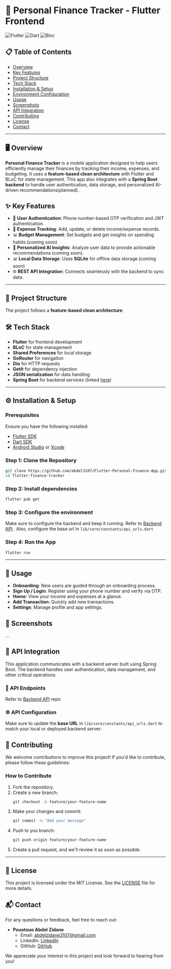 # 📱 Personal Finance Tracker - Flutter Frontend

![Flutter](https://img.shields.io/badge/Flutter-v3.24.1-blue?style=flat-square&logo=flutter) ![Dart](https://img.shields.io/badge/Dart-v3.5.1-blue?style=flat-square&logo=dart) ![Bloc](https://img.shields.io/badge/State_Management-BLoC-yellow?style=flat-square&logo=bloc)

## 📋 Table of Contents
- [Overview](#overview)
- [Key Features](#key-features)
- [Project Structure](#project-structure)
- [Tech Stack](#tech-stack)
- [Installation & Setup](#installation--setup)
- [Environment Configuration](#environment-configuration)
- [Usage](#usage)
- [Screenshots](#screenshots)
- [API Integration](#api-integration)
- [Contributing](#contributing)
- [License](#license)
- [Contact](#contact)

---

## 🖥️ Overview
**Personal Finance Tracker** is a mobile application designed to help users efficiently manage their finances by tracking their income, expenses, and budgeting. It uses a **feature-based clean architecture** with Flutter and BLoC for state management. This app also integrates with a **Spring Boot backend** to handle user authentication, data storage, and personalized AI-driven recommendations(planned).

## ✨ Key Features
- 📲 **User Authentication**: Phone number-based OTP verification and JWT authentication.
- 💸 **Expense Tracking**: Add, update, or delete income/expense records.
- 📊 **Budget Management**: Set budgets and get insights on spending habits.(coming soon)
- 📑 **Personalized AI Insights**: Analyze user data to provide actionable recommendations (coming soon).
- 📊 **Local Data Storage**: Uses **SQLite** for offline data storage.(coming soon)
- 🌐 **REST API Integration**: Connects seamlessly with the backend to sync data.

---

## 📁 Project Structure
The project follows a **feature-based clean architecture**:


## 🛠️ Tech Stack
- **Flutter** for frontend development
- **BLoC** for state management
- **Shared Preferences** for local storage
- **GoRouter** for navigation
- **Dio** for HTTP requests
- **GetIt** for dependency injection
- **JSON serialization** for data handling
- **Spring Boot** for backend services (linked [here](https://github.com/abdel3107/SpringBoot-Personal-Finance-API))

---

## ⚙️ Installation & Setup

### Prerequisites
Ensure you have the following installed:
- [Flutter SDK](https://docs.flutter.dev/get-started/install)
- [Dart SDK](https://dart.dev/get-dart)
- [Android Studio](https://developer.android.com/studio) or [Xcode](https://developer.apple.com/xcode/)

### Step 1: Clone the Repository
```bash
git clone https://github.com/abdel3107/Flutter-Personal-Finance-App.git
cd flutter-finance-tracker
```
### Step 2: Install dependencies
```bash
flutter pub get
```
### Step 3: Configure the environment
Make sure to configure the backend and keep it running. Refer to [Backend API](https://github.com/abdel3107/SpringBoot-Personal-Finance-API) .
Also, configure the base url in `lib/core/constants/api_urls.dart`

### Step 4: Run the App
```bash
flutter run
```

---

## 🚀 Usage
- **Onboarding**: New users are guided through an onboarding process.
- **Sign Up / Login**: Register using your phone number and verify via OTP.
- **Home**: View your income and expenses at a glance.
- **Add Transaction**: Quickly add new transactions.
- **Settings**: Manage profile and app settings.

## 📸 Screenshots
...


## 🔗 API Integration

This application communicates with a backend server built using Spring Boot. The backend handles user authentication, data management, and other critical operations.

### 📡 API Endpoints
Refer to [Backend API](https://github.com/abdel3107/SpringBoot-Personal-Finance-API) repo 


### ⚙️ API Configuration
Make sure to update the **base URL** in `lib/core/constants/api_urls.dart` to match your local or deployed backend server:

## 🤝 **Contributing**
We welcome contributions to improve this project! If you'd like to contribute, please follow these guidelines:

### How to Contribute
1. Fork the repository.
2. Create a new branch:
   ```bash
   git checkout -b feature/your-feature-name
   ```
3. Make your changes and commit:
   ```bash
   git commit -m "Add your message"
   ```
4. Push to you branch:
   ```bash
   git push origin feature/your-feature-name
   ```
5. Create a pull request, and we'll review it as soon as possible.


---

## 📄 **License**
This project is licensed under the MIT License. See the [LICENSE](LICENSE) file for more details.


## 📬 Contact

For any questions or feedback, feel free to reach out:

- **Pouotouo Abdel Zidane**
  - Email: [abdelzidane3107@gmail.com](mailto:abdelzidane3107@gmail.com)
  - LinkedIn: [LinkedIn](https://www.linkedin.com/in/pouotouo/)
  - GitHub: [GitHub](https://github.com/abdel3107)

We appreciate your interest in this project and look forward to hearing from you!





